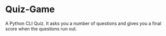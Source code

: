 # Quiz-Game
A Python CLI Quiz. It asks you a number of questions and gives you a final score when the questions run out.
